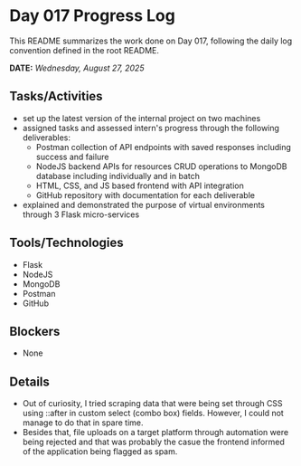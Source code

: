 # Day 017 Progress Log

This README summarizes the work done on Day 017, following the daily log convention defined in the root README.

**DATE:** _Wednesday, August 27, 2025_

## Tasks/Activities

- set up the latest version of the internal project on two machines
- assigned tasks and assessed intern's progress through the following deliverables:
  - Postman collection of API endpoints with saved responses including success and failure
  - NodeJS backend APIs for resources CRUD operations to MongoDB database including individually and in batch
  - HTML, CSS, and JS based frontend with API integration
  - GitHub repository with documentation for each deliverable
- explained and demonstrated the purpose of virtual environments through 3 Flask micro-services

## Tools/Technologies

- Flask
- NodeJS
- MongoDB
- Postman
- GitHub

## Blockers

- None

## Details

- Out of curiosity, I tried scraping data that were being set through CSS using ::after in custom select (combo box) fields. However, I could not manage to do that in spare time.
- Besides that, file uploads on a target platform through automation were being rejected and that was probably the casue the frontend informed of the application being flagged as spam.
